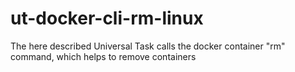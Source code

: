 # ut-docker-cli-rm-linux
The here described Universal Task calls the docker container "rm" command, which helps to remove containers

